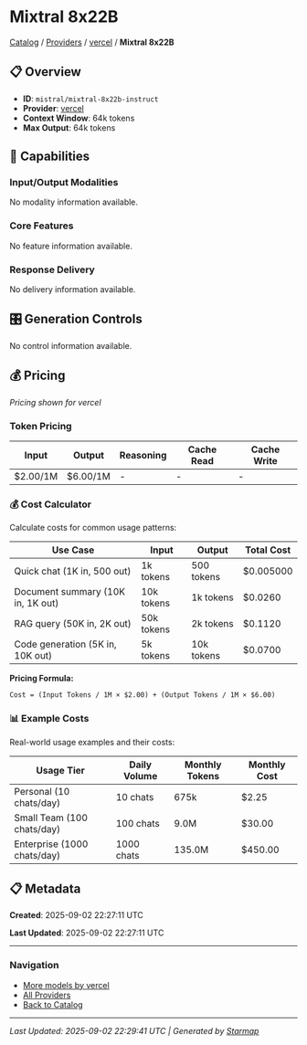 # Mixtral 8x22B
  
[Catalog](../../../../..) / [Providers](../../../..) / [vercel](../../..) / **Mixtral 8x22B**


## 📋 Overview
  
- **ID**: `mistral/mixtral-8x22b-instruct`
- **Provider**: [vercel](../)
- **Context Window**: 64k tokens
- **Max Output**: 64k tokens
  
## 🎯 Capabilities
  
### Input/Output Modalities
  
No modality information available.
  
### Core Features
  
No feature information available.
  
### Response Delivery
  
No delivery information available.
  
## 🎛️ Generation Controls
  
No control information available.
  
## 💰 Pricing
  
*Pricing shown for vercel*
  
  
### Token Pricing
  
| Input | Output | Reasoning | Cache Read | Cache Write |
|---------|---------|---------|---------|---------|
| $2.00/1M | $6.00/1M | - | - | - |

  
### 💰 Cost Calculator
  
Calculate costs for common usage patterns:
  
  
| Use Case | Input | Output | Total Cost |
|---------|---------|---------|---------|
| Quick chat (1K in, 500 out) | 1k tokens | 500 tokens | $0.005000 |
| Document summary (10K in, 1K out) | 10k tokens | 1k tokens | $0.0260 |
| RAG query (50K in, 2K out) | 50k tokens | 2k tokens | $0.1120 |
| Code generation (5K in, 10K out) | 5k tokens | 10k tokens | $0.0700 |

  
**Pricing Formula:**
  
```
Cost = (Input Tokens / 1M × $2.00) + (Output Tokens / 1M × $6.00)
```
  
### 📊 Example Costs
  
Real-world usage examples and their costs:
  
  
| Usage Tier | Daily Volume | Monthly Tokens | Monthly Cost |
|---------|---------|---------|---------|
| Personal (10 chats/day) | 10 chats | 675k | $2.25 |
| Small Team (100 chats/day) | 100 chats | 9.0M | $30.00 |
| Enterprise (1000 chats/day) | 1000 chats | 135.0M | $450.00 |

  
## 📋 Metadata
  
**Created**: 2025-09-02 22:27:11 UTC
  
**Last Updated**: 2025-09-02 22:27:11 UTC
  
  
---
  
  
### Navigation

- [More models by vercel](../)
- [All Providers](../../../../../providers)
- [Back to Catalog](../../../../..)


---
_Last Updated: 2025-09-02 22:29:41 UTC | Generated by [Starmap](https://github.com/agentstation/starmap)_
